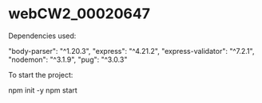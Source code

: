 # webCW2_00020647

Dependencies used:

"body-parser": "^1.20.3",
"express": "^4.21.2",
"express-validator": "^7.2.1",
"nodemon": "^3.1.9",
"pug": "^3.0.3"

To start the project:

npm init -y
npm start